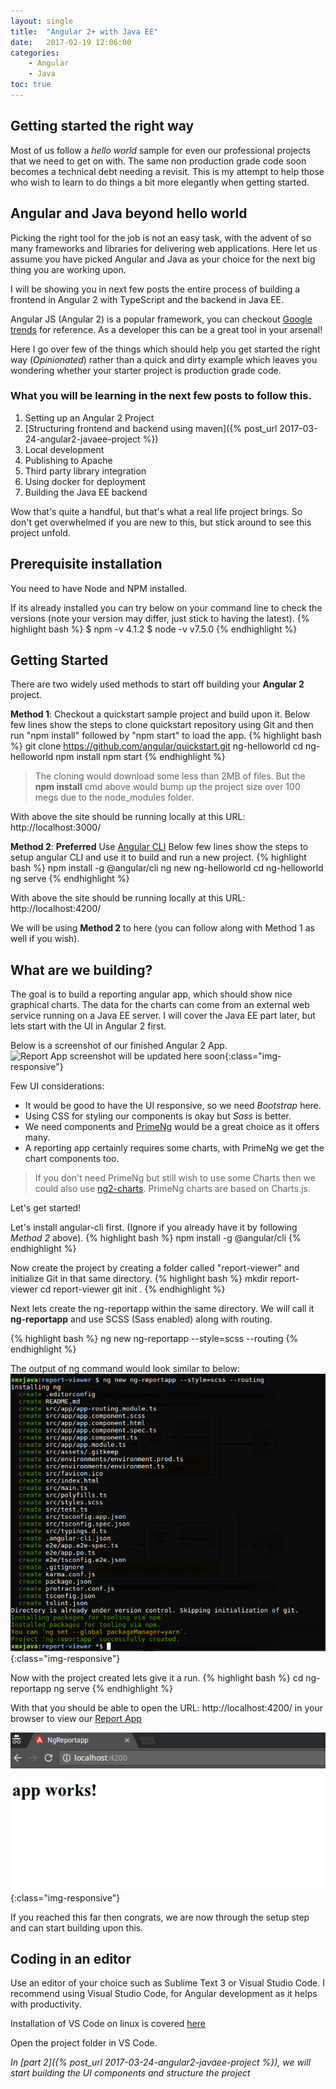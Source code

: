 ```yaml
---
layout: single
title:  "Angular 2+ with Java EE"
date:   2017-02-19 12:06:00
categories: 
    - Angular
    - Java
toc: true
---
```


## Getting started the right way
Most of us follow a *hello world* sample for even our professional projects that we need to get on with.
The same non production grade code soon becomes a technical debt needing a revisit.
This is my attempt to help those who wish to learn to do things a bit more elegantly when getting started.

## Angular and Java beyond hello world
Picking the right tool for the job is not an easy task, with the advent of so many frameworks and libraries for delivering web applications.
Here let us assume you have picked Angular and Java as your choice for the next big thing you are working upon.

I will be showing you in next few posts the entire process of building a frontend in Angular 2 with TypeScript and the backend in Java EE.

Angular JS (Angular 2) is a popular framework, you can checkout [Google trends](https://www.google.com/trends/explore?q=Angular%202) for reference.
As a developer this can be a great tool in your arsenal!

Here I go over few of the things which should help you get started the right way (*Opinionated*) rather than a quick and dirty example which leaves you wondering whether your starter project is production grade code.

### What you will be learning in the next few posts to follow this.
1. Setting up an Angular 2 Project
2. [Structuring frontend and backend using maven]({% post_url 2017-03-24-angular2-javaee-project %})
3. Local development
4. Publishing to Apache
5. Third party library integration
6. Using docker for deployment
7. Building the Java EE backend

Wow that's quite a handful, but that's what a real life project brings. So don't get overwhelmed if you are new to this, but stick around to see this project unfold.

## Prerequisite installation
You need to have Node and NPM installed.

If its already installed you can try below on your command line to check the versions (note your version may differ, just stick to having the latest).
{% highlight bash %}
$ npm -v
4.1.2
$ node -v
v7.5.0
{% endhighlight %}

## Getting Started

There are two widely used methods to start off building your **Angular 2** project.

**Method 1**: Checkout a quickstart sample project and build upon it.
Below few lines show the steps to clone quickstart repository using Git and then run "npm install" followed by "npm start" to load the app.
{% highlight bash %}
git clone https://github.com/angular/quickstart.git ng-helloworld
cd ng-helloworld
npm install
npm start
{% endhighlight %}

>The cloning would download some less than 2MB of files.
But the **npm install** cmd above would bump up the project size over 100 megs due to the node_modules folder.

With above the site should be running locally at this URL: http://localhost:3000/

**Method 2**: **Preferred** Use [Angular CLI](https://cli.angular.io/)
Below few lines show the steps to setup angular CLI and use it to build and run a new project.
{% highlight bash %}
npm install -g @angular/cli
ng new ng-helloworld
cd ng-helloworld
ng serve 
{% endhighlight %}

With above the site should be running locally at this URL: http://localhost:4200/

We will be using **Method 2** to here (you can follow along with Method 1 as well if you wish).

## What are we building?
The goal is to build a reporting angular app, which should show nice graphical charts.
The data for the charts can come from an external web service running on a Java EE server.
I will cover the Java EE part later, but lets start with the UI in Angular 2 first.

Below is a screenshot of our finished Angular 2 App.
![Report App screenshot will be updated here soon](/assets/images/ng_reportapp_project.png){:class="img-responsive"}

Few UI considerations:
- It would be good to have the UI responsive, so we need *Bootstrap* here.
- Using CSS for styling our components is okay but *Sass* is better.
- We need components and [PrimeNg](http://www.primefaces.org/primeng/) would be a great choice as it offers many.
- A reporting app certainly requires some charts, with PrimeNg we get the chart components too.

>If you don't need PrimeNg but still wish to use some Charts then we could also use [ng2-charts](http://valor-software.com/ng2-charts/).
PrimeNg charts are based on Charts.js.


Let's get started! 

Let's install angular-cli first. (Ignore if you already have it by following *Method 2* above).
{% highlight bash %}
npm install -g @angular/cli
{% endhighlight %}

Now create the project by creating a folder called "report-viewer" and initialize Git in that same directory.
{% highlight bash %}
mkdir report-viewer
cd report-viewer
git init .
{% endhighlight %}

Next lets create the ng-reportapp within the same directory.
We will call it **ng-reportapp** and use SCSS (Sass enabled) along with routing.

{% highlight bash %}
ng new ng-reportapp --style=scss --routing
{% endhighlight %}

The output of ng command would look similar to below:
![Angular 2 Project](/assets/images/ng_new_reportapp.png){:class="img-responsive"}

Now with the project created lets give it a run.
{% highlight bash %}
cd ng-reportapp
ng serve 
{% endhighlight %}

With that you should be able to open the URL: http://localhost:4200/ in your browser to view our [Report App](http://localhost:4200)

![Running on localhost](/assets/images/ng_cli_project_running.png){:class="img-responsive"}

If you reached this far then congrats, we are now through the setup step and can start building upon this.

## Coding in an editor

Use an editor of your choice such as Sublime Text 3 or Visual Studio Code. I recommend using Visual Studio Code, for Angular development as it helps with productivity.

Installation of VS Code on linux is covered [here](https://code.visualstudio.com/docs/setup/linux)

Open the project folder in VS Code.

*In [part 2]({% post_url 2017-03-24-angular2-javaee-project %}), we will start building the UI components and structure the project*